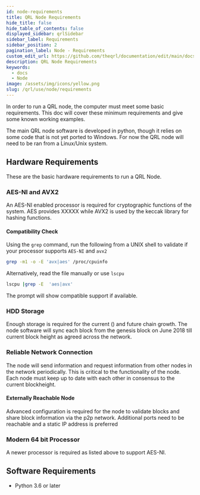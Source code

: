 ```yaml
---
id: node-requirements
title: QRL Node Requirements
hide_title: false
hide_table_of_contents: false
displayed_sidebar: qrlSidebar
sidebar_label: Requirements
sidebar_position: 2
pagination_label: Node - Requirements
custom_edit_url: https://github.com/theqrl/documentation/edit/main/docs/Node/minimum-node-requirements.md
description: QRL Node Requirements
keywords:
  - docs
  - Node
image: /assets/img/icons/yellow.png
slug: /qrl/use/node/requirements
---
```


In order to run a QRL node, the computer must meet some basic requirements. This doc will cover these minimum requirements and give some known working examples.

The main QRL node software is developed in python, though it relies on some code that is not yet ported to Windows. For now the QRL node will need to be ran from a Linux/Unix system.


## Hardware Requirements

These are the basic hardware requirements to run a QRL Node.

### AES-NI and AVX2

An AES-NI enabled processor is required for cryptographic functions of the system. AES provides XXXXX while AVX2 is used by the keccak library for hashing functions.


#### Compatibility Check


Using the `grep` command, run the following from a UNIX shell to validate if your processor supports `AES-NI` and `avx2`

```bash
grep -m1 -o -E 'avx|aes' /proc/cpuinfo
```

Alternatively, read the file manually or use `lscpu`

```bash
lscpu |grep -E  'aes|avx'
```
The prompt will show compatible support if available.

### HDD Storage

Enough storage is required for the current () and future chain growth. The node software will sync each block from the genesis block on June 2018 till current block height as agreed across the network.



### Reliable Network Connection

The node will send information and request information from other nodes in the network periodically. This is critical to the functionality of the node. Each node must keep up to date with each other in consensus to the current blockheight. 


#### Externally Reachable Node

Advanced configuration is required for the node to validate blocks and share block information via the p2p network. Additional ports need to be reachable and a static IP address is preferred


### Modern 64 bit Processor

A newer processor is required as listed above to support AES-NI.



## Software Requirements

- Python 3.6 or later
